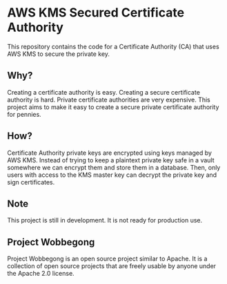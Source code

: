# AWS KMS Secured Certificate Authority

This repository contains the code for a Certificate Authority (CA) that uses AWS KMS to secure the private key.

## Why?

Creating a certificate authority is easy. Creating a secure certificate authority is hard. Private certificate
authorities are very expensive. This project aims to make it easy to create a secure private certificate authority for
pennies.

## How?

Certificate Authority private keys are encrypted using keys managed by AWS KMS. Instead of trying to keep a plaintext
private key safe in a vault somewhere we can encrypt them and store them in a database. Then, only users with access to
the KMS master key can decrypt the private key and sign certificates.

## Note

This project is still in development. It is not ready for production use.

## Project Wobbegong

Project Wobbegong is an open source project similar to Apache. It is a collection of open source projects that are
freely usable by anyone under the Apache 2.0 license.